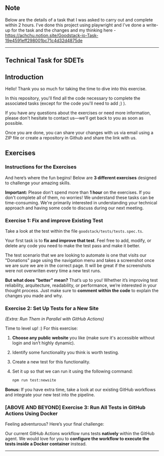 ## Note

Below are the details of a task that I was asked to carry out and complete within 2 hours. I've done this project using playwright and I've done a write-up for the task and the changes and my thinking here - https://achchu.notion.site/Goodstack-io-Task-19e4591eff298001bc71c4d32d4875de


---
## Technical Task for SDETs

## Introduction
Hello! Thank you so much for taking the time to dive into this exercise.

In this repository, you'll find all the code necessary to complete the associated tasks (except for the code you'll need to add ;) ). 

If you have any questions about the exercises or need more information, please don't hesitate to contact us—we'll get back to you as soon as possible.

Once you are done, you can share your changes with us via email using a ZIP file or create a repository in Github and share the link with us.

## Exercises

### Instructions for the Exercises
And here’s where the fun begins! Below are **3 different exercises** designed to challenge your amazing skills.

**Important:** Please don't spend more than **1 hour** on the exercises. If you don't complete all of them, no worries! We understand these tasks can be time-consuming. We're primarily interested in understanding your technical approach and having some code to discuss during our next meeting.

### Exercise 1: Fix and improve Existing Test
Take a look at the test within the file `goodstack/tests/tests.spec.ts`.

Your first task is to **fix and improve that test**. Feel free to add, modify, or delete any code you need to make the test pass and make it better.

The test scenario that we are looking to automate is one that visits our "Donations" page using the navigation menu and takes a screenshot once we are sure we are in the correct page. It will be great if the screenshots were not overwriten every time a new test runs. 

**But what does "better" mean?** That’s up to you! Whether it’s improving test reliability, arquitecture, readability, or performance, we’re interested in your thought process. Just make sure to **comment within the code** to explain the changes you made and why.

### Exercise 2: Set Up Tests for a New Site  
*(Extra: Run Them in Parallel with GitHub Actions)*

Time to level up! :) For this exercise:

1. **Choose any public website** you like (make sure it's accessible without login and isn’t highly dynamic).
2. Identify some functionality you think is worth testing.
3. Create a new test for this functionality.
4. Set it up so that we can run it using the following command:

   ```bash
   npm run test:newsite
   ```

**Bonus:** If you have extra time, take a look at our existing GitHub workflows and integrate your new test into the pipeline.

### [ABOVE AND BEYOND] Exercise 3: Run All Tests in GitHub Actions Using Docker

Feeling adventurous? Here’s your final challenge:

Our current GitHub Actions workflow runs tests **natively** within the GitHub agent. We would love for you to **configure the workflow to execute the tests inside a Docker container** instead.

---
